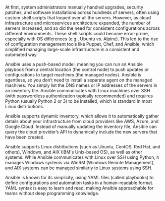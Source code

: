 At first, system administrators manually handled upgrades, security patches, and software installations across hundreds of servers, often using custom shell scripts that looped over all the servers. However, as cloud infrastructure and microservices architecture expanded, the number of servers increased, and so did the need for consistent configurations across different environments. These shell scripts could become error-prone, especially with OS differences (e.g., Ubuntu vs. Alpine). This led to the rise of configuration management tools like Puppet, Chef, and Ansible, which simplified managing large-scale infrastructure in a consistent and automated way.

Ansible uses a push-based model, meaning you can run an Ansible playbook from a central location (the control node) to push updates or configurations to target machines (the managed nodes). Ansible is agentless, so you don’t need to install a separate agent on the managed machines. You simply list the DNS names or IP addresses of the servers in an inventory file. Ansible communicates with Linux machines over SSH (with passwordless authentication typically recommended) and requires Python (usually Python 2 or 3) to be installed, which is standard in most Linux distributions.

Ansible supports dynamic inventory, which allows it to automatically gather details about your infrastructure from cloud providers like AWS, Azure, and Google Cloud. Instead of manually updating the inventory file, Ansible can query the cloud provider’s API to dynamically include the new servers that have been created.

Ansible supports Linux distributions (such as Ubuntu, CentOS, Red Hat, and others), Windows, and AIX (IBM's Unix-based OS), as well as other systems. While Ansible communicates with Linux over SSH using Python, it manages Windows systems via WinRM (Windows Remote Management), and AIX systems can be managed similarly to Linux systems using SSH.

Ansible is known for its simplicity, using YAML files (called playbooks) to define configurations and automation tasks in a human-readable format. YAML syntax is easy to learn and read, making Ansible approachable for teams without deep programming knowledge.

